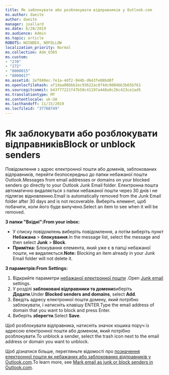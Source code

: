 ```yaml
---
title: Як заблокувати або розблокувати відправників у Outlook.com
ms.author: daeite
author: daeite
manager: joallard
ms.date: 6/20/2019
ms.audience: Admin
ms.topic: article
ROBOTS: NOINDEX, NOFOLLOW
localization_priority: Normal
ms.collection: Adm_O365
ms.custom:
- "270"
- "272"
- "8000015"
- "8000017"
ms.assetid: 2ef840ec-7e1a-4df2-944b-d643fe08bd8f
ms.openlocfilehash: af1daa00bbb2ec93622ac8f4dc9004bb3b65b761
ms.sourcegitcommit: b43f77221f47b50c41197a448a9c26c423ce1ad5
ms.translationtype: MT
ms.contentlocale: uk-UA
ms.lasthandoff: 11/15/2019
ms.locfileid: "37768749"
---
```

# <a name="block-or-unblock-senders"></a><span data-ttu-id="57493-102">Як заблокувати або розблокувати відправників</span><span class="sxs-lookup"><span data-stu-id="57493-102">Block or unblock senders</span></span>

<span data-ttu-id="57493-103">Повідомлення з адрес електронної пошти або доменів, заблокованих відправників, перейти безпосередньо до папки небажаної пошти Outlook.</span><span class="sxs-lookup"><span data-stu-id="57493-103">Messages from email addresses or domains on your blocked senders go directly to your Outlook Junk Email folder.</span></span> <span data-ttu-id="57493-104">Електронна пошта автоматично видаляється з папки небажаної пошти через 30 днів і не підлягає відновленню.</span><span class="sxs-lookup"><span data-stu-id="57493-104">Email is automatically removed from the Junk Email folder after 30 days and is not recoverable.</span></span> <span data-ttu-id="57493-105">Виберіть елемент, щоб побачити, коли його буде вилучено.</span><span class="sxs-lookup"><span data-stu-id="57493-105">Select an item to see when it will be removed.</span></span>

<span data-ttu-id="57493-106">**З папки "Вхідні":**</span><span class="sxs-lookup"><span data-stu-id="57493-106">**From your inbox:**</span></span>

- <span data-ttu-id="57493-107">У списку повідомлень виберіть повідомлення, а потім виберіть пункт **Небажана** > **блокування**.</span><span class="sxs-lookup"><span data-stu-id="57493-107">In the message list, select the message and then select **Junk** > **Block**.</span></span>
- <span data-ttu-id="57493-108">**Примітка:** Блокування елемента, який уже є в папці небажаної пошти, не видаляється.</span><span class="sxs-lookup"><span data-stu-id="57493-108">**Note:** Blocking an item already in your Junk Email folder will not delete it.</span></span>

<span data-ttu-id="57493-109">**З параметрів:**</span><span class="sxs-lookup"><span data-stu-id="57493-109">**From Settings:**</span></span>

1. <span data-ttu-id="57493-110">Відкрийте параметри [небажаної електронної пошти](https://outlook.live.com/mail/options/mail/junkEmail) .</span><span class="sxs-lookup"><span data-stu-id="57493-110">Open [Junk email](https://outlook.live.com/mail/options/mail/junkEmail) settings.</span></span>
2. <span data-ttu-id="57493-111">У розділі **заблоковані відправники та домени**виберіть **Додати**.</span><span class="sxs-lookup"><span data-stu-id="57493-111">Under **Blocked senders and domains**, select **Add**.</span></span>
3. <span data-ttu-id="57493-112">Введіть адресу електронної пошти домену, який потрібно заблокувати, і натисніть клавішу ENTER.</span><span class="sxs-lookup"><span data-stu-id="57493-112">Type the email address of domain that you want to block and press Enter.</span></span>
4. <span data-ttu-id="57493-113">Виберіть **зберегти**.</span><span class="sxs-lookup"><span data-stu-id="57493-113">Select **Save**.</span></span>

<span data-ttu-id="57493-114">Щоб розблокувати відправника, натисніть значок кошика поруч із адресою електронної пошти або доменом, який потрібно розблокувати.</span><span class="sxs-lookup"><span data-stu-id="57493-114">To unblock a sender, select the trash icon next to the email address or domain you want to unblock.</span></span>

<span data-ttu-id="57493-115">Щоб дізнатися більше, перегляньте відомості про [позначення електронної пошти як небажаних або заблокованих відправників у Outlook.com](https://support.office.com/article/a3ece97b-82f8-4a5e-9ac3-e92fa6427ae4?wt.mc_id=Office_Outlook_com_Alchemy).</span><span class="sxs-lookup"><span data-stu-id="57493-115">To learn more, see [Mark email as junk or block senders in Outlook.com](https://support.office.com/article/a3ece97b-82f8-4a5e-9ac3-e92fa6427ae4?wt.mc_id=Office_Outlook_com_Alchemy).</span></span>